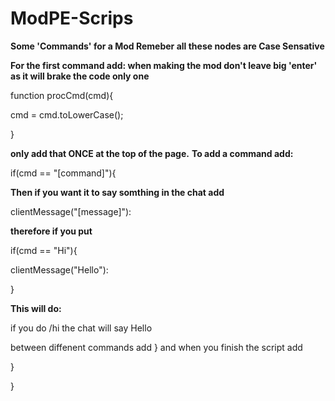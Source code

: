# ModPE-Scrips
**Some 'Commands' for a Mod Remeber all these nodes are Case Sensative**

**For the first command add: when making the mod don't leave big 'enter' as it will brake the code only one**

function procCmd(cmd){

cmd = cmd.toLowerCase();

}

**only add that ONCE at the top of the page.**
**To add a command add:**

if(cmd == "[command]"){

**Then if you want it to say somthing in the chat add**

clientMessage("[message]"):


**therefore if you put**

if(cmd == "Hi"){

clientMessage("Hello"):

}

**This will do:**

if you do /hi the chat will say Hello

between diffenent commands add } and when you finish the script add 

}

}

